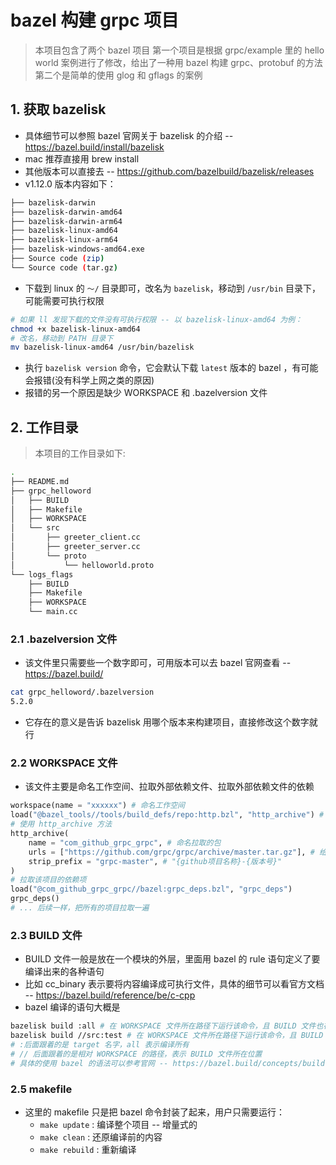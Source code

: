 # bazel 构建 grpc 项目
> 本项目包含了两个 bazel 项目
> 第一个项目是根据 grpc/example 里的 hello world 案例进行了修改，给出了一种用 bazel 构建 grpc、protobuf 的方法
> 第二个是简单的使用 glog 和 gflags 的案例

## 1. 获取 bazelisk
- 具体细节可以参照 bazel 官网关于 bazelisk 的介绍 -- https://bazel.build/install/bazelisk
- mac 推荐直接用 brew install
- 其他版本可以直接去 -- https://github.com/bazelbuild/bazelisk/releases
- v1.12.0 版本内容如下：
```bash
├── bazelisk-darwin
├── bazelisk-darwin-amd64
├── bazelisk-darwin-arm64
├── bazelisk-linux-amd64
├── bazelisk-linux-arm64
├── bazelisk-windows-amd64.exe
├── Source code (zip)
└── Source code (tar.gz)
```
- 下载到 linux 的 `～/` 目录即可，改名为 `bazelisk`，移动到 `/usr/bin` 目录下，可能需要可执行权限
```bash
# 如果 ll 发现下载的文件没有可执行权限 -- 以 bazelisk-linux-amd64 为例：
chmod +x bazelisk-linux-amd64
# 改名，移动到 PATH 目录下
mv bazelisk-linux-amd64 /usr/bin/bazelisk
```
- 执行 `bazelisk version` 命令，它会默认下载 `latest` 版本的 bazel ，有可能会报错(没有科学上网之类的原因)
- 报错的另一个原因是缺少 WORKSPACE 和 .bazelversion 文件

## 2. 工作目录
> 本项目的工作目录如下:
```bash
.
├── README.md
├── grpc_helloword
│   ├── BUILD
│   ├── Makefile
│   ├── WORKSPACE
│   └── src
│       ├── greeter_client.cc
│       ├── greeter_server.cc
│       └── proto
│           └── helloworld.proto
└── logs_flags
    ├── BUILD
    ├── Makefile
    ├── WORKSPACE
    └── main.cc
```
### 2.1 .bazelversion 文件
- 该文件里只需要些一个数字即可，可用版本可以去 bazel 官网查看 -- https://bazel.build/
```bash
cat grpc_helloword/.bazelversion 
5.2.0
```
- 它存在的意义是告诉 bazelisk 用哪个版本来构建项目，直接修改这个数字就行

### 2.2 WORKSPACE 文件
- 该文件主要是命名工作空间、拉取外部依赖文件、拉取外部依赖文件的依赖
```python
workspace(name = "xxxxxx") # 命名工作空间
load("@bazel_tools//tools/build_defs/repo:http.bzl", "http_archive") # bazel 的 http_archive 方法可以拉取远程依赖
# 使用 http_archive 方法
http_archive(
    name = "com_github_grpc_grpc", # 命名拉取的包
    urls = ["https://github.com/grpc/grpc/archive/master.tar.gz"], # 给定路径，一般是 "{github项目网址}/archive/{版本}.tar.gz"
    strip_prefix = "grpc-master", # "{github项目名称}-{版本号}"
)
# 拉取该项目的依赖项
load("@com_github_grpc_grpc//bazel:grpc_deps.bzl", "grpc_deps")
grpc_deps()
# ... 后续一样，把所有的项目拉取一遍
```
### 2.3 BUILD 文件
- BUILD 文件一般是放在一个模块的外层，里面用 bazel 的 rule 语句定义了要编译出来的各种语句
- 比如 cc_binary 表示要将内容编译成可执行文件，具体的细节可以看官方文档 -- https://bazel.build/reference/be/c-cpp
- bazel 编译的语句大概是
```bash
bazelisk build :all # 在 WORKSPACE 文件所在路径下运行该命令，且 BUILD 文件也在该目录下
bazelisk build //src:test # 在 WORKSPACE 文件所在路径下运行该命令，且 BUILD 文件在 src 目录下
# :后面跟着的是 target 名字，all 表示编译所有
# // 后面跟着的是相对 WORKSPACE 的路径，表示 BUILD 文件所在位置
# 具体的使用 bazel 的语法可以参考官网 -- https://bazel.build/concepts/build-ref
```
### 2.5 makefile
- 这里的 makefile 只是把 bazel 命令封装了起来，用户只需要运行：
    - `make update` : 编译整个项目 -- 增量式的
    - `make clean` : 还原编译前的内容
    - `make rebuild` : 重新编译
